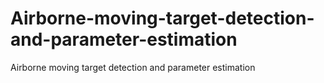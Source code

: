 # Airborne-moving-target-detection-and-parameter-estimation
Airborne moving target detection and parameter estimation
